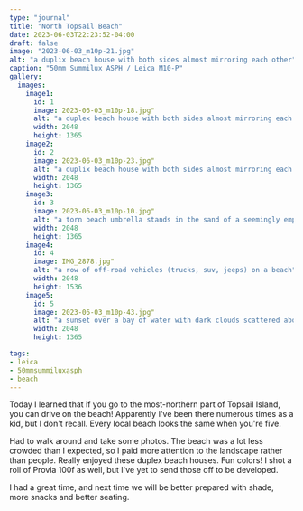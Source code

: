 ```yaml
---
type: "journal"
title: "North Topsail Beach"
date: 2023-06-03T22:23:52-04:00
draft: false
image: "2023-06-03_m10p-21.jpg"
alt: "a duplix beach house with both sides almost mirroring each other"
caption: "50mm Summilux ASPH / Leica M10-P"
gallery:
  images:
    image1:
      id: 1
      image: 2023-06-03_m10p-18.jpg"
      alt: "a duplex beach house with both sides almost mirroring each other"
      width: 2048
      height: 1365
    image2:
      id: 2 
      image: 2023-06-03_m10p-23.jpg"
      alt: "a duplix beach house with both sides almost mirroring each other"
      width: 2048
      height: 1365
    image3:
      id: 3 
      image: 2023-06-03_m10p-10.jpg"
      alt: "a torn beach umbrella stands in the sand of a seemingly empty beach next to a cart and a couple of towels laid out"
      width: 2048
      height: 1365
    image4:
      id: 4
      image: IMG_2878.jpg"
      alt: "a row of off-road vehicles (trucks, suv, jeeps) on a beach"
      width: 2048
      height: 1536
    image5:
      id: 5
      image: 2023-06-03_m10p-43.jpg"
      alt: "a sunset over a bay of water with dark clouds scattered about"
      width: 2048
      height: 1365

tags:
- leica
- 50mmsummiluxasph
- beach
---
```


Today I learned that if you go to the most-northern part of Topsail Island, you can drive on the beach! Apparently I've been there numerous times as a kid, but I don't recall. Every local beach looks the same when you're five.

Had to walk around and take some photos. The beach was a lot less crowded than I expected, so I paid more attention to the landscape rather than people. Really enjoyed these duplex beach houses. Fun colors! I shot a roll of Provia 100f as well, but I've yet to send those off to be developed.

I had a great time, and next time we will be better prepared with shade, more snacks and better seating.


